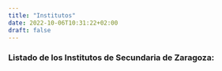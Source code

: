```yaml
---
title: "Institutos"
date: 2022-10-06T10:31:22+02:00
draft: false
---
```


### Listado de los Institutos de Secundaria de Zaragoza: